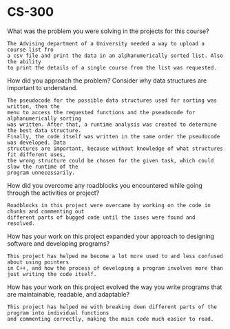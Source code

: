 # CS-300

What was the problem you were solving in the projects for this course?

    The Advising department of a University needed a way to upload a course list fro
    a csv file and print the data in an alphanumerically sorted list. Also the ability
    to print the details of a single course from the list was requested.
    
How did you approach the problem? Consider why data structures are important to understand.

    The pseudocode for the possible data structures used for sorting was written, then the 
    menu to access the requested functions and the pseudocode for alphanumerically sorting 
    was written. After that, a runtime analysis was created to determine the best data structure. 
    Finally, the code itself was written in the same order the pseudocode was developed. Data 
    structures are important, because without knowledge of what structures fit different uses, 
    the wrong structure could be chosen for the given task, which could slow the runtime of the 
    program unnecessarily.
    
How did you overcome any roadblocks you encountered while going through the activities or project?

    Roadblocks in this project were overcame by working on the code in chunks and commenting out 
    different parts of bugged code until the isses were found and resolved.
    
How has your work on this project expanded your approach to designing software and developing programs?

    This project has helped me become a lot more used to and less confused about using pointers 
    in C++, and how the process of developing a program involves more than just writing the code itself.
    
How has your work on this project evolved the way you write programs that are maintainable, readable, and adaptable?

    This project has helped me with breaking down different parts of the program into individual functions 
    and commenting correctly, making the main code much easier to read.
    
